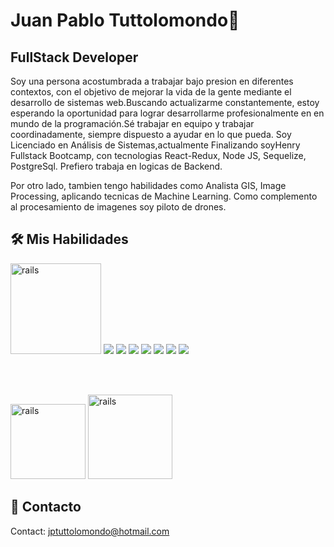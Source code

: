 # Juan Pablo Tuttolomondo👋

## FullStack Developer


Soy una persona acostumbrada a trabajar bajo presion en diferentes contextos, con el objetivo de mejorar la vida de la gente mediante el desarrollo de sistemas web.Buscando actualizarme constantemente, estoy esperando la oportunidad para lograr desarrollarme profesionalmente en en mundo de la programación.Sé trabajar en equipo y trabajar coordinadamente, siempre dispuesto a ayudar en lo que pueda.
Soy Licenciado en Análisis de Sistemas,actualmente Finalizando soyHenry Fullstack Bootcamp, con tecnologias React-Redux, Node JS, Sequelize, PostgreSql. Prefiero trabaja en logicas de Backend.

Por otro lado, tambien tengo habilidades como Analista GIS, Image Processing, aplicando tecnicas de Machine Learning. Como complemento al procesamiento de imagenes soy piloto de drones.
<h2>
  <a name="Mis Habilidades" href="#mis habilidades">
  </a>
  🛠 Mis Habilidades
</h2>

<a href="https://developer.mozilla.org/es/docs/Web/JavaScript">
   <img src="https://user-images.githubusercontent.com/92340417/164475115-950eeba4-7c7a-4e3c-b553-35e620abdb28.png" alt="rails" width="145" heigh="145" style="max-width:100%"></a>
  
  
<a href="https://developer.mozilla.org/es/docs/Web/JavaScript">
    <img src="https://user-images.githubusercontent.com/92340417/164476809-a4d43516-018a-4aec-8d14-457423505486.png"></a>  
  
  <a href="https://developer.mozilla.org/es/docs/Web/JavaScript">
    <img src="https://user-images.githubusercontent.com/92340417/164474436-fc99ca9b-c48a-4aac-a556-126f58d4aeee.png"></a>
  
  
   <a href="https://developer.mozilla.org/es/docs/Web/JavaScript">
    <img src="https://user-images.githubusercontent.com/92340417/164474547-02d64449-66c9-4070-bf20-0c9144c3ce23.png"></a>
    
   <a href="https://developer.mozilla.org/es/docs/Web/JavaScript">
    <img src="https://user-images.githubusercontent.com/92340417/164474627-5732e05b-d62d-4759-aa6d-1723e367cfbb.png"></a>
  

  <a href="https://developer.mozilla.org/es/docs/Web/JavaScript">
    <img src="https://user-images.githubusercontent.com/92340417/164492392-cc511766-f44b-4f1f-836e-dbfc9ef037da.png"></a>


<a href="https://developer.mozilla.org/es/docs/Web/JavaScript">
    <img src="https://user-images.githubusercontent.com/92340417/164363093-c552a1eb-b2d8-4a96-934e-be736346b8bd.png"></a>


<a href="https://developer.mozilla.org/es/docs/Web/JavaScript">
    <img src="https://user-images.githubusercontent.com/92340417/164477116-ecfb86ab-7e81-4196-b1eb-16bcbfb3e61f.png"></a>
  
  
  <br></br>
  
  
  
  


<a href="https://https://www.linkedin.com/in/juan-pablo-tuttolomondo/" target="_blank">
<img src="https://img.shields.io/badge/LinkedIn-0077B5?style=the-badge&logo=linkedin&logoColor=white" alt="rails" width="120" heigh="120" style="max-width:100%"></a>


<a href="https://api.whatsapp.com/send?phone=543887400710&text=Hola!!Gracias por contactarme 😃" target="_blank">
 <img src="https://img.shields.io/badge/WhatsApp-25D366?style=for-the-badge&logo=whatsapp&logoColor=white" alt="rails" width="135" heigh="135" style="max-width:100%"></a>

<h2>
  <a name="Contacto" href="#contact">
  </a>
  📱 Contacto
</h2>

Contact: jptuttolomondo@hotmail.com



